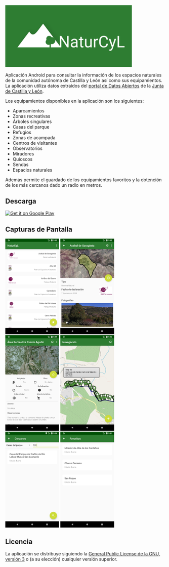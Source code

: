 <img src="icono_destacado.png" width="400">

Aplicación Android para consultar la información de los espacios naturales de la comunidad autónoma de Castilla y León así como sus equipamientos. La aplicación utiliza datos extraídos del [portal de Datos Abiertos](https://datosabiertos.jcyl.es) de la [Junta de Castilla y León](http://www.jcyl.es).

Los equipamientos disponibles en la aplicación son los siguientes:

* Aparcamientos
* Zonas recreativas
* Árboles singulares
* Casas del parque
* Refugios
* Zonas de acampada
* Centros de visitantes
* Observatorios
* Miradores
* Quioscos
* Sendas
* Espacios naturales

Además permite el guardado de los equipamientos favoritos y la obtención de los más cercanos dado un radio en metros.

## Descarga
[<img src="https://play.google.com/intl/en_us/badges/images/generic/en_badge_web_generic.png" alt="Get it on Google Play" height="80">](https://play.google.com/store/apps/details?id=es.davidpob99.naturcyl)

## Capturas de Pantalla
<img src="capturas/screenshot_espacios.png" width="170"/> <img src="capturas/screenshot_espacio.png" width="170"/> <img src="capturas/screenshot_item.png" width="170"/> <img src="capturas/screenshot_senda.png" width="170"/> <img src="capturas/screenshot_cercanos.png" width="170"/>
<img src="capturas/screenshot_favoritos.png" width="170"/>

## Licencia
La aplicación se distribuye siguiendo la [General Public License de la GNU, versión 3](https://www.gnu.org/licenses/gpl-3.0-standalone.html) o (a su elección) cualquier versión superior.
